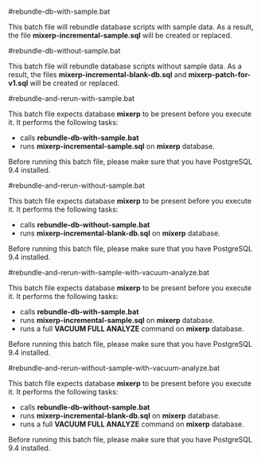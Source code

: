 #rebundle-db-with-sample.bat

This batch file will rebundle database scripts with sample data. 
As a result, the file **mixerp-incremental-sample.sql** will be created or replaced.


#rebundle-db-without-sample.bat

This batch file will rebundle database scripts without sample data. 
As a result, the files **mixerp-incremental-blank-db.sql** and **mixerp-patch-for-v1.sql** will be created or replaced.


#rebundle-and-rerun-with-sample.bat

This batch file expects database **mixerp** to be present before you execute it. It performs the following tasks:

* calls **rebundle-db-with-sample.bat**
* runs **mixerp-incremental-sample.sql** on **mixerp** database.

Before running this batch file, please make sure that you have PostgreSQL 9.4 installed.

#rebundle-and-rerun-without-sample.bat

This batch file expects database **mixerp** to be present before you execute it. It performs the following tasks:

* calls **rebundle-db-without-sample.bat**
* runs **mixerp-incremental-blank-db.sql** on **mixerp** database.

Before running this batch file, please make sure that you have PostgreSQL 9.4 installed.


#rebundle-and-rerun-with-sample-with-vacuum-analyze.bat

This batch file expects database **mixerp** to be present before you execute it. It performs the following tasks:

* calls **rebundle-db-with-sample.bat**
* runs **mixerp-incremental-sample.sql** on **mixerp** database.
* runs a full **VACUUM FULL ANALYZE** command on **mixerp** database.

Before running this batch file, please make sure that you have PostgreSQL 9.4 installed.


#rebundle-and-rerun-without-sample-with-vacuum-analyze.bat

This batch file expects database **mixerp** to be present before you execute it. It performs the following tasks:

* calls **rebundle-db-without-sample.bat**
* runs **mixerp-incremental-blank-db.sql** on **mixerp** database.
* runs a full **VACUUM FULL ANALYZE** command on **mixerp** database.

Before running this batch file, please make sure that you have PostgreSQL 9.4 installed.

